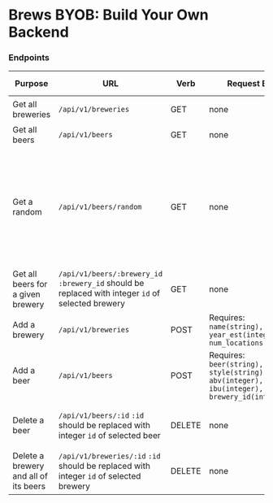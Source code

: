 # Brews BYOB: Build Your Own Backend



### Endpoints

| Purpose | URL | Verb | Request Body | Sample Success Response |
|----|----|----|----|----|
| Get all breweries | `/api/v1/breweries` | GET | none | `{ breweries: [array of breweries]}` |
| Get all beers | `/api/v1/beers` | GET | none | `{ beers: [array of breweries]}` |
| Get a random | `/api/v1/beers/random` | GET | none | A single random beer: `{"id": 127, "beer": "Dunkel", "style": "German-Style Dark Lager", "abv": "5.6", "ibu": 24, "brewery_id": 50, "created_at": "2019-11-22T16:12:16.010Z", "updated_at": "2019-11-22T16:12:16.010Z"}` |
| Get all beers for a given brewery | `/api/v1/beers/:brewery_id` `:brewery_id` should be replaced with integer `id` of selected brewery | GET | none | `{[array of beers]}` |
| Add a brewery | `/api/v1/breweries` | POST | Requires: `name(string), year_est(integer), num_locations(integer)` | Status Code 201 & `{ id: added_brewery_id }` |
| Add a beer | `/api/v1/beers` | POST | Requires: `beer(string), style(string), abv(integer), ibu(integer), brewery_id(integer)` | 201 Status Code & `{ id: added_beer_id }` |
| Delete a beer | `/api/v1/beers/:id` `:id` should be replaced with integer `id` of selected beer | DELETE | none | 204 Status Code & `{ message: 'Successfully deleted the beer.'}` |
| Delete a brewery and all of its beers | `/api/v1/breweries/:id` `:id` should be replaced with integer `id` of selected brewery | DELETE | none | 204 Status Code & `{ message: 'Successfully deleted brewery and its beers.'}` |





